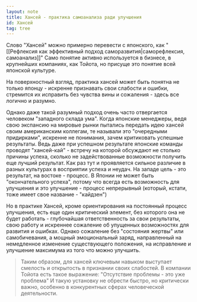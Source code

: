 ```yaml
---
layout: note
title: Хансей - практика самоанализа ради улучшения
id: Хансей
tag: tree
---
```




Слово "Хансей" можно примерно перевести с японского, как "[[Рефлексия как эффективный подход саморазвития|саморефлексия, самоанализ]]" Само понятие активно используется в бизнесе, в крупнейших компаниях, как Тойота, но присуще это понятие всей японской культуре.

На поверхностный взгляд, практика хансей может быть понятна не только японцу - искренне признавать свои слабости и ошибки, стремится их исправить без чувства вины и сожаления - здесь все логично и разумно. 

Однако даже такой разумный подход очень часто отвергается человеком "западного склада ума". Когда японские менеджеры, ведя свою экспансию на мировые рынки пытались передать идею хансей своим американским коллегам, те называли это "очередными придирками", искренне не понимания, зачем критиковать успешные результаты. Ведь даже при успешном результате японские команды проводят "хансей-кай" - встречу на которой обсуждают не столько причины успеха, сколько не задействованные возможности получить еще лучший результат. Как раз тут и проявляется сильное различие в разных культурах в восприятии успеха и неудач. На западе цель - это результат, на востоке - процесс. В Японии не может быть "окончательного успеха", потому что всегда есть возможность для улучшения и это улучшение - процесс непрерывный (который, кстати, тоже имеет свое название - "кайдзен")

Но в практике Хансей, кроме ориентирования на постоянный процесс улучшения, есть еще один критический элемент, без которого она не будет работать - глубочайшая ответственность за свои результаты, свою работу и искреннее сожаление об упущенных возможностях для развития и ошибках. Однако сожаление без "состояния жертвы" или самобичевания, а мощный эмоциональный заряд, направленный на немедленное изменение существующего положения, на исправление и улучшение максимума из того что можно улучшить.

>Таким образом, для хансей ключевым навыком выступает смелость и открытость в признании своих слабостей. В компании Тойота есть такое выражение: "Отсутствие проблемы - это уже проблема" И такую установку не обрести быстро, но критически важно, особенно в конкурентных сферах человеческой деятельности. 

